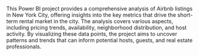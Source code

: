 This Power BI project provides a comprehensive analysis of Airbnb listings in New York City, offering insights into the key metrics that drive the short-term rental market in the city. The analysis covers various aspects, including pricing trends, availability, neighborhood distribution, and host activity. By visualizing these data points, the project aims to uncover patterns and trends that can inform potential hosts, guests, and real estate professionals.
